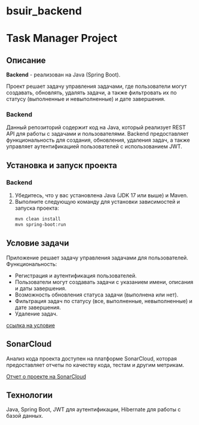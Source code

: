 # bsuir_backend

# Task Manager Project

## Описание

**Backend** - реализован на Java (Spring Boot).

Проект решает задачу управления задачами, где пользователи могут создавать, обновлять, удалять задачи, а также фильтровать их по статусу (выполненные и невыполненные) и дате завершения. 
 

### Backend

Данный репозиторий содержит код на Java, который реализует REST API для работы с задачами и пользователями. Backend предоставляет функциональность для создания, обновления, удаления задач, а также управляет аутентификацией пользователей с использованием JWT.


## Установка и запуск проекта

### Backend

1.  Убедитесь, что у вас установлена Java (JDK 17 или выше) и Maven.
2. Выполните следующую команду для установки зависимостей и запуска проекта:
    ```bash
    mvn clean install
    mvn spring-boot:run
    ```

## Условие задачи

Приложение решает задачу управления задачами для пользователей. Функциональность:
- Регистрация и аутентификация пользователей.
- Пользователи могут создавать задачи с указанием имени, описания и даты завершения.
- Возможность обновления статуса задачи (выполнена или нет).
- Фильтрация задач по статусу (все, выполненные, невыполненные) и дате завершения.
- Удаление задач.

[ссылка на условие](https://docs.google.com/document/d/1P0C8Jy2TXPyJPLeJkftZ5BHpJA4dARC0xzSaXOSZ-lI/edit)

## SonarCloud

Анализ кода проекта доступен на платформе SonarCloud, которая предоставляет отчеты по качеству кода, тестам и другим метрикам.

[Отчет о проекте на SonarCloud](https://sonarcloud.io/summary/overall?id=Toss1ing_buir_backend)

## Технологии

Java, Spring Boot, JWT для аутентификации, Hibernate для работы с базой данных.
